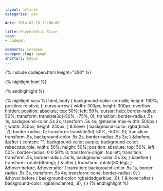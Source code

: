 ```yaml
---
layout: article
categories: pen

date: 2014-08-18 12:00:00

title: Psychedelic Slice
tags:
- codepen

comments: codepen
codepen_slug: apogK
shorturl: k9ouo
---
```



{% include codepen.html height="350" %}

{% highlight html %}
<div class="curvy-arrow"></div>
{% endhighlight %}

{% highlight scss %}
html,
body {
  background-color: cornsilk;
  height: 100%;
  position: relative;
}
.curvy-arrow {
  width:  300px;
  height: 300px;
  overflow: hidden;
  position: absolute;
  top: 50%;
  left: 50%;
  cursor: help;
  border-radius: 50%;
  transform: translate3d(-50%, -75%, 0);
  transition: border-radius .5s 1s, background-color .5s 2s, transform .5s 4s;
  @media( max-width: 500px ) {
    width:  250px;
    height: 250px;
  }
  &:hover {
    background-color: rgba(black, .2);
    border-radius: 0;
    transform: translate3d(-50%, -50%, 0);
    transition: transform .5s, background-color .5s 2s, border-radius .5s 3s;
  }
  &:before,
  &:after {
    content: "";
    background-color: purple;
    background-color: rebeccapurple;
    width: 50%;
    height: 50%;
    position: absolute;
    top: 50%;
    left: 50%;
    border-radius: 0 0 50% 0;
    transform-origin: top left;
    transition: transform .5s, border-radius .5s 1s, background-color .5s 3s;
  }
  &:before {
    transform: rotate(60deg);
  }
  &:after {
    transform: rotate(30deg);
  }
  &:hover:before,
  &:hover:after {
    transition: background-color .5s 1s, border-radius .5s 3s, transform .5s 4s;
    transform: none;
    border-radius: 0;
  }
  &:hover:before {
    background-color: rgba(dodgerblue, .8);
  }
  &:hover:after {
    background-color: rgba(indianred, .8);
  }
}
{% endhighlight %}
